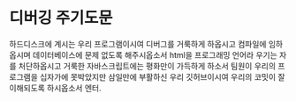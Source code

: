 # 디버깅 주기도문

하드디스크에 계시는 우리 프로그램이시여
디버그를 거룩하게 하옵시고
컴파일에 임하옵시며
데이터베이스에 문제 없도록 해주시옵소서
html을 프로그래밍 언어라 우기는 자를 처단하옵시고
거룩한 자바스크립트에는 평화만이 가득하게 하소서
팀원이 우리의 프로그램을 십자가에 못박았지만
삼일만에 부활하신 우리 깃허브이시여
우리의 코밋이 잘 이해되도록 하시옵소서
엔터.

